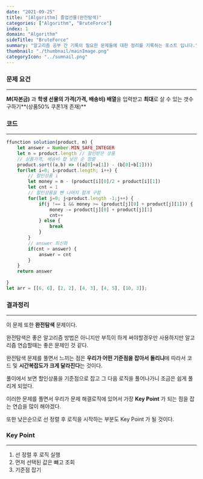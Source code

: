 ```yaml
---
date: "2021-09-25"
title: "[Algorithm] 졸업선물(완전탐색)"
categories: ["Algorithm", "BruteForce"]
index: 1
domain: "Algorithm"
sideTitle: "BruteForce"
summary: "알고리즘 공부 간 기록이 필요한 문제들에 대한 정리를 기록하는 포스트 입니다."
thumbnail: "./thumbnail/mainImage.png"
categoryIcon: "../sumnail.png"
---
```


### 문제 요건
***
  **M(자본금)** 과 **학생 선물의 가격(가격, 배송비) 배열**을 입력받고 **최대**로 살 수 있는 갯수 구하기**(상품50% 쿠폰1개 존재)**

### 코드
***

```javascript
ffunction solution(product, m) {
    let answer = Number.MIN_SAFE_INTEGER
    let n = product.length // 할인받은 상품
    // 상품가격, 배송비 합 낮은 순 정렬
    product.sort((a,b) => ((a[0]+a[1]) - (b[0]+b[1])))
    for(let i=0; i<product.length; i++) {
    	// 할인상품 i
        let money = m - (product[i][0]/2 + product[i][1])
        let cnt = 1
        // 할인상품을 뺀 나머지 합계 구함
        for(let j=0; j<product.length -1;j++) {
            if(j !== i && money >= (product[j][0] + product[j][1])) {
                money -= product[j][0] + product[j][1]
                cnt++
            } else {
                break
            }
        }
        // answer 최신화
        if(cnt > answer) {
            answer = cnt
        }
    }
    return answer
    
}
let arr = [[6, 6], [2, 2], [4, 3], [4, 5], [10, 3]];
```


### 결과정리
***

이 문제 또한 **완전탐색** 문제이다.

완전탐색은 좋은 알고리즘 방법은 아니지만 부득이 하게 써야할경우만 사용하지만 알고리즘 연습할때는 좋은 문제인 것 같다.

완전탐색 문제를 풀면서 느끼는 점은 **우리가 어떤 기준점을 잡아서 돌리냐**에 따라서 코드 및 **시간복잡도가 크게 달라진다**는 것이다.

풀이에서 보면 할인상품을 기준점으로 잡고 그 다음 로직을 풀어나가니 조금은 쉽게 풀리게 되었다.

이러한 문제를 풀면서 우리가 문제 해결로직에 있어서 가장 **Key Point** 가 되는 점을 잡는 연습을 많이 해야겠다.

또한 낮은순으로 선 정렬 후 로직을 시작하는 부분도 Key Point 가 될 것이다.

### Key Point
***

1. 선 정렬 후 로직 실행
2. 먼저 선택된 값은 뺴고 조회
3. 기준점 잡기

